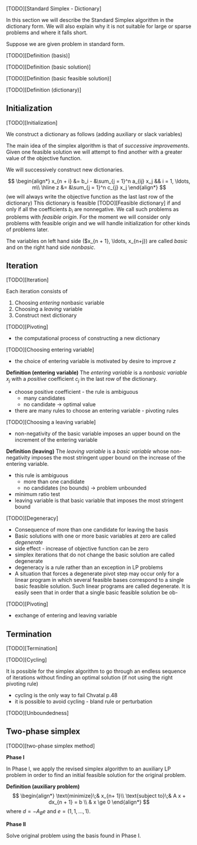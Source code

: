 [TODO][Standard Simplex - Dictionary]

In this section we will describe the Standard Simplex algorithm in the
dictionary form. We will also explain why it is not suitable for large or sparse
problems and where it falls short.

Suppose we are given problem in standard form.

[TODO][Definition (basis)]

[TODO][Definition (basic solution)]

[TODO][Definition (basic feasible solution)]

[TODO][Definition (dictionary)]

## Initialization

[TODO][Initialization]

We construct a dictionary as follows (adding auxiliary or slack variables)

The main idea of the simplex algorithm is that of *successive improvements*.
Given one feasible solution we will attempt to find another with a greater value
of the objective function.

We will successively construct new dictionaries.

$$
\begin{align*}
    x_{n + i} &= b_i - &\sum_{j = 1}^n a_{ij} x_j && i = 1, \ldots, m\\
    \hline
    z &= &\sum_{j = 1}^n c_{j} x_j
\end{align*}
$$
(we will always write the objective function as the last last row of the dictionary)
This dictionary is feasible [TODO][Feasible dictionary] if
and only if all the coefficients $b_i$ are nonnegative. We call such problems as problems with *feasible origin*. For the moment we will consider only problems with feasible origin and we will handle initialization for other kinds of problems later.

The variables on left hand side ($x_{n + 1}, \ldots, x_{n+j}) are called *basic* and on the right hand side *nonbasic*.


## Iteration

[TODO][Iteration]

Each iteration consists of
1. Choosing *entering* nonbasic variable
2. Choosing a *leaving* variable
3. Construct next dictionary

[TODO][Pivoting]

- the computational process of constructing a new dictionary

[TODO][Choosing entering variable]

- the choice of entering variable is motivated by desire to improve $z$

**Definition (entering variable)** The *entering variable*
is a *nonbasic variable* $x_j$ with a *positive* coefficient $c_j$ in the last row of the dictionary.

- choose positive coefficient - the rule is ambiguous
    * many candidates
    * no candidate -> optimal value
- there are many rules to choose an entering variable - pivoting rules

[TODO][Choosing a leaving variable]

- non-negativity of the basic variable imposes an upper bound on the increment of the entering variable

**Definition (leaving)** The *leaving variable*
is a *basic variable* whose non-negativity imposes the most stringent upper bound on the increase of the entering variable.

- this rule is ambiguous
    * more than one candidate
    * no candidates (no bounds) -> problem unbounded
- minimum ratio test
- leaving variable is that basic variable that imposes the most stringent bound

[TODO][Degeneracy]

- Consequence of more than one candidate for leaving the basis
- Basic solutions with one or more basic variables at zero are called *degenerate*
- side effect - increase of objective function can be zero
- simplex iterations that do not change the basic solution are called degenerate
- degeneracy is a rule rather than an exception in LP problems
- A situation that forces a degenerate pivot step may occur only for a linear program in which several feasible bases correspond to a single basic feasible solution. Such linear programs are called degenerate.  It is easily seen that in order that a single basic feasible solution be ob-

[TODO][Pivoting]

- exchange of entering and leaving variable

## Termination

[TODO][Termination]

[TODO][Cycling]

It is possible for the simplex algorithm to go through an endless sequence of iterations without finding an optimal solution (if not using the right pivoting rule)

* cycling is the only way to fail Chvatal p.48
* it is possible to avoid cycling - bland rule or perturbation

[TODO][Unboundedness]

## Two-phase simplex

[TODO][two-phase simplex method]

**Phase I**

In Phase I, we apply the revised simplex algorithm to an auxiliary LP problem in order to find an initial feasible solution for the original problem.

**Definition (auxiliary problem)**
$$
\begin{align*}
    \text{minimize}\;&  x_{n+ 1}\\
    \text{subject to}\;&    A x + dx_{n + 1} = b \\
    & x \ge 0
\end{align*}
$$
where $d = -A_B e$ and $e = (1, 1, \ldots, 1)$.

**Phase II**

Solve original problem using the basis found in Phase I.